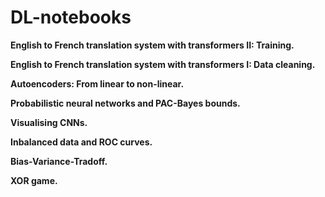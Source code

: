 # DL-notebooks

**English to French translation system with transformers II: Training.**

**English to French translation system with transformers I: Data cleaning.**

**Autoencoders: From linear to non-linear.**

**Probabilistic neural networks and PAC-Bayes bounds.**

**Visualising CNNs.**

**Inbalanced data and ROC curves.**

**Bias-Variance-Tradoff.**

**XOR game.**
